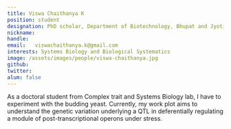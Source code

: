```yaml
---
title: Viswa Chaithanya K
position: student
designation: PhD scholar, Department of Biotechnology, Bhupat and Jyoti Mehta School of Biosciences 
nickname: 
handle: 
email:   viswachaithanya.k@gmail.com
interests: Systems Biology and Biological Systematics
image: /assets/images/people/viswa-chaithanya.jpg
github: 
twitter: 
alum: false
---
```


As a doctoral student from Complex trait and Systems Biology lab, I have to experiment with the budding yeast. Currently, my work plot aims to understand the genetic variation underlying a QTL in deferentially regulating a module of post-transcriptional operons under stress. 

